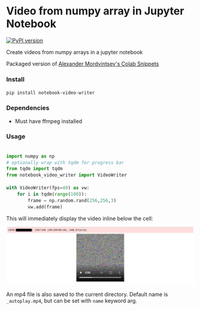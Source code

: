 # Video from numpy array in Jupyter Notebook
[![PyPI version](https://badge.fury.io/py/notebook-video-writer.svg)](https://badge.fury.io/py/notebook-video-writer)   
  
Create videos from numpy arrays in a jupyter notebook  

Packaged version of [Alexander Mordvintsev's Colab Snippets](https://github.com/znah/notebooks/blob/master/external_colab_snippets.ipynb)

### Install    
  
`pip install notebook-video-writer`  

### Dependencies  
  - Must have ffmpeg installed  

### Usage  
```python

import numpy as np
# optionally wrap with tqdm for progress bar
from tqdm import tqdm
from notebook_video_writer import VideoWriter

with VideoWriter(fps=40) as vw:
    for i in tqdm(range(100)):
        frame = np.random.rand(256,256,3)
        vw.add(frame)

```    
This will immediately display the video inline below the cell:  
  
![screenshot](imgs/screenshot.png)   
  
An mp4 file is also saved to the current directory. Default name is `_autoplay.mp4`, but can be set with `name` keyword arg.
